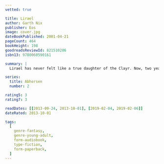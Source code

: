 ```yaml
---
vetted: true

title: Lirael
author: Garth Nix
publisher: Eos
image: cover.jpg
dateBookPublished: 2001-04-21
pageCount: 464
bookHeight: 198
goodreadsReviewId: 821510286
isbn13: 9780060590161

summary: |
  Lirael has never felt like a true daughter of the Clayr. Now, two years past the time when she should have received the Sight that is the Clayr's birthright, she feels alone, abandoned, unsure of who she is. Nevertheless, the fate of the Old Kingdom lies in her hands. With only her faithful companion, the Disreputable Dog, Lirael must undertake a desperate mission under the growing shadow of an ancient evil.

series:
  title: Abhorsen
  number: 2

rating5: 3
rating7: 3

readDates: [[2013-09-24, 2013-10-01], [2019-02-04, 2019-02-06]]
dateRated: 2013-10-01

tags:
  [
    genre-fantasy,
    genre-young-adult,
    form-audiobook,
    type-fiction,
    form-paperback,
  ]
---
```

